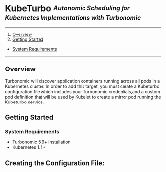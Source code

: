 <!--
http://www.apache.org/licenses/LICENSE-2.0.txt


Copyright 2015 Turbonomic

Licensed under the Apache License, Version 2.0 (the "License");
you may not use this file except in compliance with the License.
You may obtain a copy of the License at

    http://www.apache.org/licenses/LICENSE-2.0

Unless required by applicable law or agreed to in writing, software
distributed under the License is distributed on an "AS IS" BASIS,
WITHOUT WARRANTIES OR CONDITIONS OF ANY KIND, either express or implied.
See the License for the specific language governing permissions and
limitations under the License.
-->

# **KubeTurbo** <sup><sub>_Autonomic Scheduling for Kubernetes Implementations with Turbonomic_</sub></sup>

----

1. [Overview](#overview)
2. [Getting Started](#getting-started)
  * [System Requirements](#system-requirements)

----

## Overview 

Turbonomic will discover application containers 
running across all pods in a Kubernetes cluster. In order to add this target, you must create a Kubeturbo configuration file which includes your Turbonomic credentials,and a custom pod definition that will be used by Kubelet to create a mirror pod running the Kubeturbo service.

## Getting Started 
### System Requirements 

* Turbonomic 5.9+ installation
* Kubernetes 1.4+

## Creating the Configuration File:


